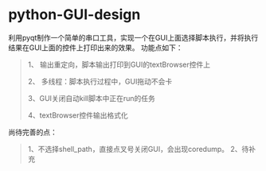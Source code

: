 # python-GUI-design

利用pyqt制作一个简单的串口工具，实现一个在GUI上面选择脚本执行，并将执行结果在GUI上面的控件上打印出来的效果。
功能点如下：

> 1、 输出重定向，脚本输出打印到GUI的textBrowser控件上
>
> 2、 多线程：脚本执行过程中，GUI拖动不会卡
>
> 3、GUI关闭自动kill脚本中正在run的任务
>
> 4、textBrowser控件输出格式化

尚待完善的点：
> 1、不选择shell_path，直接点叉号关闭GUI，会出现coredump。
> 2、待补充
